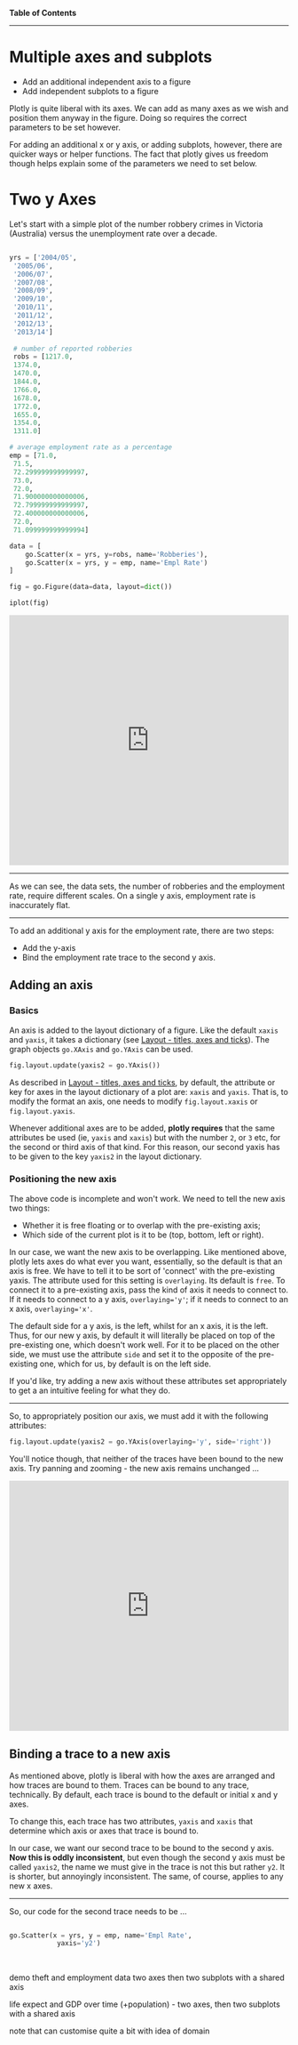 **Table of Contents**
<!-- toc -->
---

# Multiple axes and subplots

* Add an additional independent axis to a figure
* Add independent subplots to a figure

<!--sec data-title="Summary" data-id="s1" data-show=true data-collapse=false ces-->

<!--endsec-->

Plotly is quite liberal with its axes.  We can add as many axes as we wish and position them anyway in the figure.  Doing so requires the correct parameters to be set however.  

For adding an additional x or y axis, or adding subplots, however, there are quicker ways or helper functions.  The fact that plotly gives us freedom though helps explain some of the parameters we need to set below.

# Two y Axes

Let's start with a simple plot of the number robbery crimes in Victoria (Australia) versus the unemployment rate over a decade.


<!--sec data-title="Demo Data" data-id="d1" data-show=true data-collapse=true ces-->

```python

yrs = ['2004/05',
 '2005/06',
 '2006/07',
 '2007/08',
 '2008/09',
 '2009/10',
 '2010/11',
 '2011/12',
 '2012/13',
 '2013/14']
 
 # number of reported robberies
 robs = [1217.0,
 1374.0,
 1470.0,
 1844.0,
 1766.0,
 1678.0,
 1772.0,
 1655.0,
 1354.0,
 1311.0]

# average employment rate as a percentage
emp = [71.0,
 71.5,
 72.299999999999997,
 73.0,
 72.0,
 71.900000000000006,
 72.799999999999997,
 72.400000000000006,
 72.0,
 71.099999999999994]
```
<!--endsec-->


```python
data = [
    go.Scatter(x = yrs, y=robs, name='Robberies'),
    go.Scatter(x = yrs, y = emp, name='Empl Rate')
]

fig = go.Figure(data=data, layout=dict())

iplot(fig)
```

<!--sec data-title="Initial Plot" data-id="d2" data-show=true data-collapse=false ces-->
<iframe scrolling="no" style="border:none;" seamless="seamless" frameborder='0' src="https://plot.ly/~research.bazaar/64.embed" height="450" width="100%"></iframe>

<!--endsec-->

---

As we can see, the data sets, the number of robberies and the employment rate, require different scales.  On a single y axis, employment rate is inaccurately flat.

---

To add an additional y axis for the employment rate, there are two steps:

* Add the y-axis
* Bind the employment rate trace to the second y axis.


## Adding an axis

### Basics

An axis is added to the layout dictionary of a figure.  Like the default ```xaxis``` and ```yaxis```, it takes a dictionary (see [Layout - titles, axes and ticks](./layout_-_titles,_axes_and_ticks.md)).  The graph objects ```go.XAxis``` and ```go.YAxis``` can be used.

```python
fig.layout.update(yaxis2 = go.YAxis())

```

As described in [Layout - titles, axes and ticks](./layout_-_titles,_axes_and_ticks.md), by default, the attribute or key for axes in the layout dictionary of a plot are: ```xaxis``` and ```yaxis```.  That is, to modify the format an axis, one needs to modify ```fig.layout.xaxis``` or ```fig.layout.yaxis```.

Whenever additional axes are to be added, **plotly requires** that the same attributes be used (ie, ```yaxis``` and ```xaxis```) but with the number ```2```, or ```3``` etc, for the second or third axis of that kind.  For this reason, our second yaxis has to be given to the key ```yaxis2``` in the layout dictionary.


### Positioning the new axis

The above code is incomplete and won't work.  We need to tell the new axis two things:

* Whether it is free floating or to overlap with the pre-existing axis;
* Which side of the current plot is it to be (top, bottom, left or right).

In our case, we want the new axis to be overlapping.  Like mentioned above, plotly lets axes do what ever you want, essentially, so the default is that an axis is free.  We have to tell it to be sort of 'connect' with the pre-existing yaxis.  The attribute used for this setting is ```overlaying```.  Its default is ```free```.  To connect it to a pre-existing axis, pass the kind of axis it needs to connect to.  If it needs to connect to a y axis, ```overlaying='y'```; if it needs to connect to an x axis, ```overlaying='x'```.

The default side for a y axis, is the left, whilst for an x axis, it is the left.  Thus, for our new y axis, by default it will literally be placed on top of the pre-existing one, which doesn't work well.  For it to be placed on the other side, we must use the attribute ```side``` and set it to the opposite of the pre-existing one, which for us, by default is on the left side.

If you'd like, try adding a new axis without these attributes set appropriately to get a an intuitive feeling for what they do.

---

So, to appropriately position our axis, we must add it with the following attributes:

```python
fig.layout.update(yaxis2 = go.YAxis(overlaying='y', side='right'))

```

You'll notice though, that neither of the traces have been bound to the new axis.  Try panning and zooming - the new axis remains unchanged ...

<!--sec data-title="Initial Plot" data-id="d2" data-show=true data-collapse=false ces-->
<iframe scrolling="no" style="border:none;" seamless="seamless" frameborder='0' src="https://plot.ly/~research.bazaar/66.embed" height="450" width="100%"></iframe>

<!--endsec-->


## Binding a trace to a new axis

As mentioned above, plotly is liberal with how the axes are arranged and how traces are bound to them.  Traces can be bound to any trace, technically.  By default, each trace is bound to the default or initial x and y axes.

To change this, each trace has two attributes, ```yaxis``` and ```xaxis``` that determine which axis or axes that trace is bound to.

In our case, we want our second trace to be bound to the second y axis.  **Now this is oddly inconsistent**, but even though the second y axis must be called ```yaxis2```, the name we must give in the trace is not this but rather ```y2```.  It is shorter, but annoyingly inconsistent.  The same, of course, applies to any new x axes.

---

So, our code for the second trace needs to be ...

```python

go.Scatter(x = yrs, y = emp, name='Empl Rate', 
            yaxis='y2')
```




<br>

demo theft and employment data
two axes then two subplots with a shared axis

life expect and GDP over time (+population) - two axes, then two subplots with a shared axis

note that can customise quite a bit with idea of domain